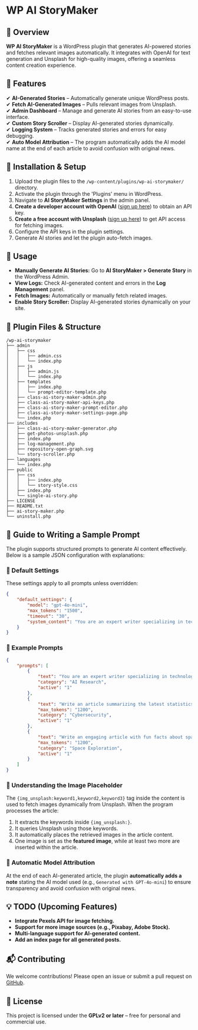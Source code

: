 # WP AI StoryMaker

## 📌 Overview
**WP AI StoryMaker** is a WordPress plugin that generates AI-powered stories and fetches relevant images automatically. It integrates with OpenAI for text generation and Unsplash for high-quality images, offering a seamless content creation experience.

## 🔹 Features
✔ **AI-Generated Stories** – Automatically generate unique WordPress posts.  
✔ **Fetch AI-Generated Images** – Pulls relevant images from Unsplash.  
✔ **Admin Dashboard** – Manage and generate AI stories from an easy-to-use interface.  
✔ **Custom Story Scroller** – Display AI-generated stories dynamically.  
✔ **Logging System** – Tracks generated stories and errors for easy debugging.  
✔ **Auto Model Attribution** – The program automatically adds the AI model name at the end of each article to avoid confusion with original news.  

## 🔧 Installation & Setup
1. Upload the plugin files to the `/wp-content/plugins/wp-ai-storymaker/` directory.
2. Activate the plugin through the 'Plugins' menu in WordPress.
3. Navigate to **AI StoryMaker Settings** in the admin panel.
4. **Create a developer account with OpenAI** ([sign up here](https://platform.openai.com/signup)) to obtain an API key.
5. **Create a free account with Unsplash** ([sign up here](https://unsplash.com/join)) to get API access for fetching images.
6. Configure the API keys in the plugin settings.
7. Generate AI stories and let the plugin auto-fetch images.

## 📜 Usage
- **Manually Generate AI Stories:** Go to **AI StoryMaker > Generate Story** in the WordPress Admin.
- **View Logs:** Check AI-generated content and errors in the **Log Management** panel.
- **Fetch Images:** Automatically or manually fetch related images.
- **Enable Story Scroller:** Display AI-generated stories dynamically on your site.

## 📂 Plugin Files & Structure
```
/wp-ai-storymaker
├── admin
│   ├── css
│   │   ├── admin.css
│   │   └── index.php
│   ├── js
│   │   ├── admin.js
│   │   └── index.php
│   ├── templates
│   │   ├── index.php
│   │   └── prompt-editor-template.php
│   ├── class-ai-story-maker-admin.php
│   ├── class-ai-story-maker-api-keys.php
│   ├── class-ai-story-maker-prompt-editor.php
│   ├── class-ai-story-maker-settings-page.php
│   └── index.php
├── includes
│   ├── class-ai-story-maker-generator.php
│   ├── get-photos-unsplash.php
│   ├── index.php
│   ├── log-management.php
│   ├── repository-open-graph.svg
│   └── story-scroller.php
├── languages
│   └── index.php
├── public
│   ├── css
│   │   ├── index.php
│   │   └── story-style.css
│   ├── index.php
│   └── single-ai-story.php
├── LICENSE
├── README.txt
├── ai-story-maker.php
└── uninstall.php

```

## 📜 Guide to Writing a Sample Prompt
The plugin supports structured prompts to generate AI content effectively. Below is a sample JSON configuration with explanations:

### **🔹 Default Settings**
These settings apply to all prompts unless overridden:
```json
{
    "default_settings": {
        "model": "gpt-4o-mini",
        "max_tokens": "1500",
        "timeout": "30",
        "system_content": "You are an expert writer specializing in technology topics. Return articles in JSON format. The response must strictly follow this structure: { \"title\": \"Article Title\", \"content\": \"Full article content...\", \"excerpt\": \"A short summary of the article...\", \"references\": [ {\"title\": \"Source 1\", \"link\": \"https:\/\/example.com\/source1\"}, {\"title\": \"Source 2\", \"link\": \"https:\/\/example.com\/source2\"} ] }"
    }
}
```

### **🔹 Example Prompts**
```json
{
    "prompts": [
        {
            "text": "You are an expert writer specializing in technology. Search the internet for the latest advancements in AI and generate a well-structured, SEO-optimized article. Ensure the article is engaging, fact-based, and up to date. Provide a clear and compelling title.",
            "category": "AI Research",
            "active": "1"
        },
        {
            "text": "Write an article summarizing the latest statistics on cybersecurity breaches, covering affected companies, financial losses, and mitigation strategies. Ensure readability by structuring the content effectively and integrating insights from official data sources.",
            "max_tokens": "1200",
            "category": "Cybersecurity",
            "active": "1"
        },
        {
            "text": "Write an engaging article with fun facts about space exploration. Use simple but captivating language. Within the article, insert a placeholder in the following format {img_unsplash:keyword1,keyword2,keyword3} using the most relevant keywords for fetching related images from Unsplash. We need at least 2 photos in the body of the article, and one as a heading image",
            "max_tokens": "1200",
            "category": "Space Exploration",
            "active": "1"
        }
    ]
}
```

### **🔹 Understanding the Image Placeholder**
The `{img_unsplash:keyword1,keyword2,keyword3}` tag inside the content is used to fetch images dynamically from Unsplash. When the program processes the article:
1. It extracts the keywords inside `{img_unsplash:}`.
2. It queries Unsplash using those keywords.
3. It automatically places the retrieved images in the article content.
4. One image is set as the **featured image**, while at least two more are inserted within the article.

### **🔹 Automatic Model Attribution**
At the end of each AI-generated article, the plugin **automatically adds a note** stating the AI model used (e.g., `Generated with GPT-4o-mini`) to ensure transparency and avoid confusion with original news.

## 💡 TODO (Upcoming Features)
- **Integrate Pexels API for image fetching.**
- **Support for more image sources (e.g., Pixabay, Adobe Stock).**
- **Multi-language support for AI-generated content.**
- **Add an index page for all generated posts.**



## 📬 Contributing
We welcome contributions! Please open an issue or submit a pull request on [GitHub](https://github.com/YOUR-USERNAME/wp-ai-storymaker).

## 📜 License
This project is licensed under the **GPLv2 or later** – free for personal and commercial use.

